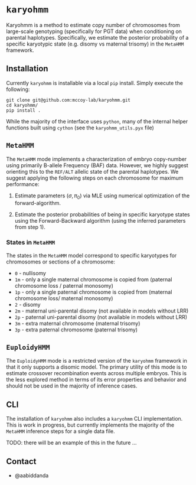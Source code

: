 # `karyohmm`

Karyohmm is a method to estimate copy number of chromosomes from large-scale genotyping (specifically for PGT data) when conditioning on parental haplotypes. Specifically, we estimate the posterior probability of a specific karyotypic state (e.g. disomy vs maternal trisomy) in the `MetaHMM` framework.

## Installation

Currently `karyohmm` is installable via a local `pip` install. Simply execute the following:

```
git clone git@github.com:mccoy-lab/karyohmm.git
cd karyohmm/
pip install .
```

While the majority of the interface uses `python`, many of the internal helper functions built using `cython` (see the `karyohmm_utils.pyx` file)


## `MetaHMM`

The `MetaHMM` mode implements a characterization of embryo copy-number using primarily B-allele Frequency (BAF) data. However, we highly suggest orienting this to the `REF/ALT` allelic state of the parental haplotypes. We suggest applying the following steps on each chromosome for maximum performance:

1. Estimate parameters ($\sigma, \pi_0$) via MLE using numerical optimization of the forward-algorithm.

2. Estimate the posterior probabilities of being in specific karyotype states using the Forward-Backward algorithm (using the inferred parameters from step 1).

### States in `MetaHMM`

The states in the `MetaHMM` model correspond to specific karyotypes for chromosomes or sections of a chromosome:

* `0` - nullisomy
* `1m` - only a single maternal chromosome is copied from (paternal chromosome loss / paternal monosomy)
* `1p` - only a single paternal chromosome is copied from (maternal chromosome loss/ maternal monosomy)
* `2` - disomy
* `2m` - maternal uni-parental disomy (not available in models without LRR)
* `2p` - paternal uni-parental disomy (not available in models without LRR)
* `3m` - extra maternal chromosome (maternal trisomy)
* `3p` - extra paternal chromosome (paternal trisomy)


## `EuploidyHMM`

The `EuploidyHMM` mode is a restricted version of the `karyohmm` framework in that it only supports a disomic model. The primary utility of this mode is to estimate crossover recombination events across multiple embryos. This is the less explored method in terms of its error properties and behavior and should not be used in the majority of inference cases.

## CLI

The installation of `karyohmm` also includes a `karyohmm` CLI implementation. This is work in progress, but currently implements the majority of the `MetaHMM` inference steps for a single data file.

TODO: there will be an example of this in the future ...

## Contact

* @aabiddanda
